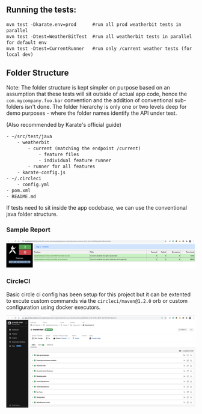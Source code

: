 ## Running the tests:
    mvn test -Dkarate.env=prod      #run all prod weatherbit tests in parallel
    mvn test -Dtest=WeatherBitTest  #run all weatherbit tests in parallel for default env
    mvn test -Dtest=CurrentRunner   #run only /current weather tests (for local dev)
    

## Folder Structure
Note: The folder structure is kept simpler on purpose based on an assumption that these tests will sit outside of actual app code, hence the `com.mycompany.foo.bar` convention and the addition of conventional sub-folders isn't done. The folder hierarchy is only one or two levels deep for demo purposes - where the folder names identify the API under test.

(Also recommended by Karate's official guide)

    - ~/src/test/java
        - weatherbit
            - current (matching the endpoint /current)
                - feature files
                - individual feature runner
            - runner for all features
        - karate-config.js
    - ~/.circleci
        - config.yml
    - pom.xml
    - README.md

If tests need to sit inside the app codebase, we can use the conventional java folder structure.

### Sample Report
![Karate Reports](/karate-report-sample.png)

### CircleCI
Basic circle ci config has been setup for this project but it can be extented to excute custom commands via the `circleci/maven@1.2.0` orb or custom configuration using docker executors. 

![CircleCI Sample Snapshot](/circleci.png)